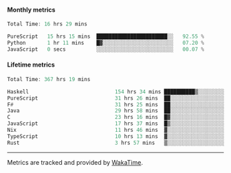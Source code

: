 #### Monthly metrics
<!--START_SECTION:wakamonthly-->

```asm
Total Time: 16 hrs 29 mins

PureScript   15 hrs 15 mins  ███████████████████████░░   92.55 %
Python       1 hr 11 mins    █▓░░░░░░░░░░░░░░░░░░░░░░░   07.20 %
JavaScript   0 secs          ░░░░░░░░░░░░░░░░░░░░░░░░░   00.07 %
```

<!--END_SECTION:wakamonthly-->
#### Lifetime metrics
<!--START_SECTION:wakalifetime-->

```asm
Total Time: 367 hrs 19 mins

Haskell                            154 hrs 34 mins ██████████▒░░░░░░░░░░░░░░   41.95 %
PureScript                         31 hrs 26 mins  ██░░░░░░░░░░░░░░░░░░░░░░░   08.53 %
F#                                 31 hrs 25 mins  ██░░░░░░░░░░░░░░░░░░░░░░░   08.53 %
Java                               29 hrs 58 mins  ██░░░░░░░░░░░░░░░░░░░░░░░   08.13 %
C                                  23 hrs 16 mins  █▓░░░░░░░░░░░░░░░░░░░░░░░   06.32 %
JavaScript                         17 hrs 37 mins  █▒░░░░░░░░░░░░░░░░░░░░░░░   04.78 %
Nix                                11 hrs 46 mins  ▓░░░░░░░░░░░░░░░░░░░░░░░░   03.20 %
TypeScript                         10 hrs 13 mins  ▓░░░░░░░░░░░░░░░░░░░░░░░░   02.77 %
Rust                               3 hrs 57 mins   ▒░░░░░░░░░░░░░░░░░░░░░░░░   01.08 %
```

<!--END_SECTION:wakalifetime-->

---

Metrics are tracked and provided by [WakaTime](https://github.com/athul/waka-readme).

